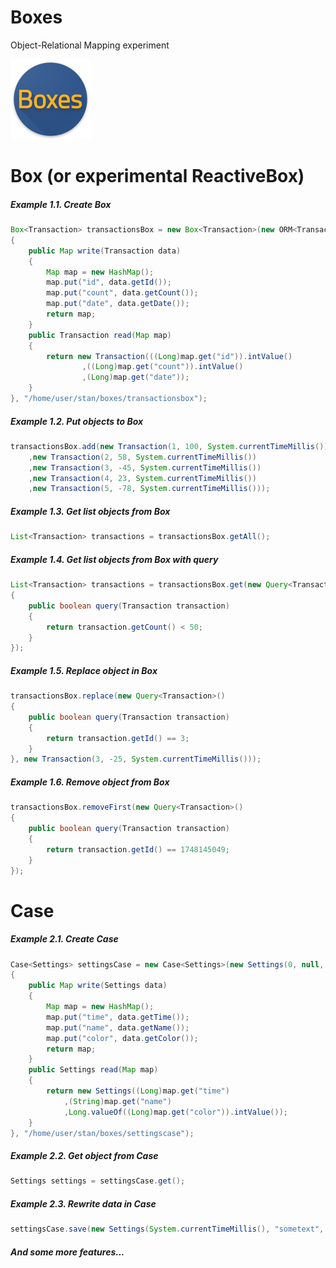 # Boxes
Object-Relational Mapping experiment

<img src="media/icon.png" width="128" height="128" />

# Box (or experimental ReactiveBox)

##### Example 1.1. Create *Box*

```java
Box<Transaction> transactionsBox = new Box<Transaction>(new ORM<Transaction>()
{
	public Map write(Transaction data)
	{
		Map map = new HashMap();
		map.put("id", data.getId());
		map.put("count", data.getCount());
		map.put("date", data.getDate());
		return map;
	}
	public Transaction read(Map map)
	{
		return new Transaction(((Long)map.get("id")).intValue()
				,((Long)map.get("count")).intValue()
				,(Long)map.get("date"));
	}
}, "/home/user/stan/boxes/transactionsbox");
```

##### Example 1.2. Put objects to *Box*

```java
transactionsBox.add(new Transaction(1, 100, System.currentTimeMillis())
	,new Transaction(2, 58, System.currentTimeMillis())
	,new Transaction(3, -45, System.currentTimeMillis())
	,new Transaction(4, 23, System.currentTimeMillis())
	,new Transaction(5, -78, System.currentTimeMillis()));
```

##### Example 1.3. Get list objects from *Box*

```java
List<Transaction> transactions = transactionsBox.getAll();
```

##### Example 1.4. Get list objects from *Box* with query

```java
List<Transaction> transactions = transactionsBox.get(new Query<Transaction>()
{
	public boolean query(Transaction transaction)
	{
		return transaction.getCount() < 50;
	}
});
```

##### Example 1.5. Replace object in *Box*

```java
transactionsBox.replace(new Query<Transaction>()
{
	public boolean query(Transaction transaction)
	{
		return transaction.getId() == 3;
	}
}, new Transaction(3, -25, System.currentTimeMillis()));
```

##### Example 1.6. Remove object from *Box*

```java
transactionsBox.removeFirst(new Query<Transaction>()
{
	public boolean query(Transaction transaction)
	{
		return transaction.getId() == 1748145049;
	}
});
```

# Case

##### Example 2.1. Create *Case*

```java
Case<Settings> settingsCase = new Case<Settings>(new Settings(0, null, 0), new ORM<Settings>()
{
	public Map write(Settings data)
	{
		Map map = new HashMap();
		map.put("time", data.getTime());
		map.put("name", data.getName());
		map.put("color", data.getColor());
		return map;
	}
	public Settings read(Map map)
	{
		return new Settings((Long)map.get("time")
			,(String)map.get("name")
			,Long.valueOf((Long)map.get("color")).intValue());
	}
}, "/home/user/stan/boxes/settingscase");
```

##### Example 2.2. Get object from *Case*

```java
Settings settings = settingsCase.get();
```

##### Example 2.3. Rewrite data in *Case*

```java
settingsCase.save(new Settings(System.currentTimeMillis(), "sometext", 1234));
```

##### And some more features...
